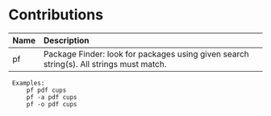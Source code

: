 # Contributions
Name | Description
:--- | :---
pf | Package Finder: look for packages using given search string(s). All strings must match.<br>
     Examples:
         pf pdf cups
         pf -a pdf cups
         pf -o pdf cups
